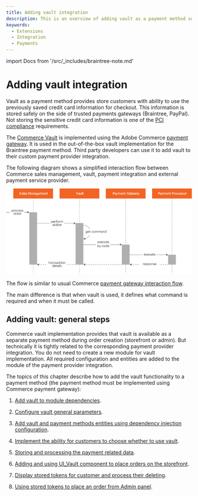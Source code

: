 ```yaml
---
title: Adding vault integration
description: This is an overview of adding vault as a payment method so customers can use previously saved credit card information.
keywords:
  - Extensions
  - Integration
  - Payments
---
```


import Docs from '/src/_includes/braintree-note.md'

<Docs />

# Adding vault integration

Vault as a payment method provides store customers with ability to use the previously saved credit card information for checkout. This information is stored safely on the side of trusted payments gateways (Braintree, PayPal). Not storing the sensitive credit card information is one of the [PCI compliance](https://www.pcisecuritystandards.org/) requirements.

The [Commerce Vault](https://github.com/magento/magento2/tree/2.4/app/code/Magento/Vault) is implemented using the Adobe Commerce [payment gateway](../payment-gateway/index.md). It is used in the out-of-the-box vault implementation for the Braintree payment method. Third party developers can use it to add vault to their custom payment provider integration.

The following diagram shows a simplified interaction flow between Commerce sales management, vault, payment integration and external payment service provider.

![Vault Interaction](../../../_images/vault_interaction_flow1.png)

The flow is similar to usual Commerce [payment gateway interaction flow](../payment-gateway/index.md).

The main difference is that when vault is used, it defines what command is required and when it must be called.

## Adding vault: general steps

Commerce vault implementation provides that vault is available as a separate payment method during order creation (storefront or admin). But technically it is tightly related to the corresponding payment provider integration.
You do not need to create a new module for vault implementation. All required configuration and entities are added to the module of the payment provider integration.

The topics of this chapter describe how to add the vault functionality to a payment method (the payment method must be implemented using Commerce payment gateway):

1. [Add vault to module dependencies](module-configuration.md).

1. [Configure vault general parameters](vault-payment-configuration.md).

1. [Add vault and payment methods entities using dependency injection configuration](vault-di.md).

1. [Implement the ability for customers to choose whether to use vault](enabler.md).

1. [Storing and processing the payment related data](payment-token.md).

1. [Adding and using UI_Vault component to place orders on the storefront](token-ui-component-provider.md).

1. [Display stored tokens for customer and process their deleting](customer-stored-payments.md).

1. [Using stored tokens to place an order from Admin panel](admin-integration.md).

